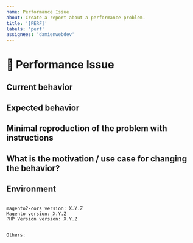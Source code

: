 ```yaml
---
name: Performance Issue
about: Create a report about a performance problem.
title: '[PERF]'
labels: 'perf'
assignees: 'damienwebdev'
---
```


<!--
PLEASE HELP US PROCESS GITHUB ISSUES FASTER BY PROVIDING THE FOLLOWING INFORMATION.

ISSUES MISSING IMPORTANT INFORMATION MAY BE CLOSED WITHOUT INVESTIGATION.
-->

# :turtle: Performance Issue

## Current behavior
<!-- Describe how the issue manifests. -->


## Expected behavior
<!-- Describe what the expected behavior is. -->


## Minimal reproduction of the problem with instructions
<!-- Please provide the *STEPS TO REPRODUCE* and if possible a *MINIMAL DEMO* of the problem -->


## What is the motivation / use case for changing the behavior?
<!-- Describe the motivation or the concrete use case. -->


## Environment

<pre><code>
magento2-cors version: X.Y.Z
Magento version: X.Y.Z 
PHP Version version: X.Y.Z 
<!-- Check whether this is still an issue in the most recent magento2-cors version -->

Others:
<!-- Anything else relevant?  Operating system version, IDE, package manager, HTTP server, ... -->
</code></pre>